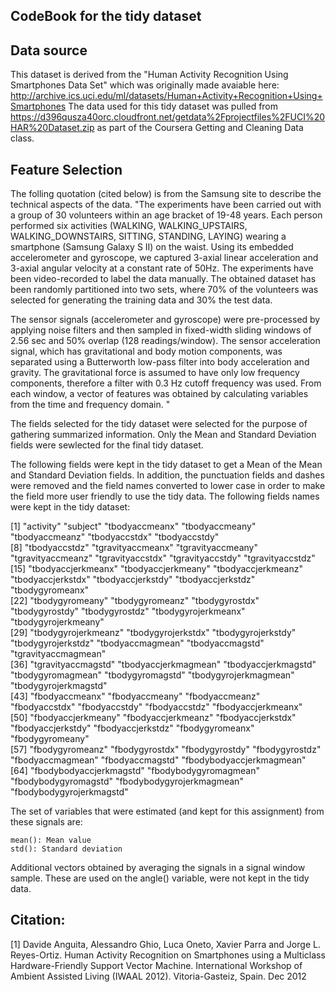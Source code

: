 CodeBook for the tidy dataset
-----------------------------
Data source
-----------

This dataset is derived from the "Human Activity Recognition Using Smartphones Data Set" which was originally made avaiable here: http://archive.ics.uci.edu/ml/datasets/Human+Activity+Recognition+Using+Smartphones
The data used for this tidy dataset was pulled from https://d396qusza40orc.cloudfront.net/getdata%2Fprojectfiles%2FUCI%20HAR%20Dataset.zip as part of the Coursera Getting and Cleaning Data class.

Feature Selection
-----------------

The folling quotation (cited below) is from the Samsung site to describe the technical aspects of the data.
"The experiments have been carried out with a group of 30 volunteers within an age bracket of 19-48 years. Each person performed six activities (WALKING, WALKING_UPSTAIRS, WALKING_DOWNSTAIRS, SITTING, STANDING, LAYING) wearing a smartphone (Samsung Galaxy S II) on the waist. Using its embedded accelerometer and gyroscope, we captured 3-axial linear acceleration and 3-axial angular velocity at a constant rate of 50Hz. The experiments have been video-recorded to label the data manually. The obtained dataset has been randomly partitioned into two sets, where 70% of the volunteers was selected for generating the training data and 30% the test data.

The sensor signals (accelerometer and gyroscope) were pre-processed by applying noise filters and then sampled in fixed-width sliding windows of 2.56 sec and 50% overlap (128 readings/window). The sensor acceleration signal, which has gravitational and body motion components, was separated using a Butterworth low-pass filter into body acceleration and gravity. The gravitational force is assumed to have only low frequency components, therefore a filter with 0.3 Hz cutoff frequency was used. From each window, a vector of features was obtained by calculating variables from the time and frequency domain. "

The fields selected for the tidy dataset were selected for the purpose of gathering summarized information. Only the Mean and Standard Deviation fields were sewlected for the final tidy dataset.

The following fields were kept in the tidy dataset to get a Mean of the Mean and Standard Deviation fields.
In addition, the punctuation fields and dashes were removed and the field names converted to lower case in order to make the field more user friendly to use the tidy data.
The following fields names were kept in the tidy dataset:

 [1] "activity"                 "subject"                  "tbodyaccmeanx"            "tbodyaccmeany"            "tbodyaccmeanz"            "tbodyaccstdx"             "tbodyaccstdy"            
 [8] "tbodyaccstdz"             "tgravityaccmeanx"         "tgravityaccmeany"         "tgravityaccmeanz"         "tgravityaccstdx"          "tgravityaccstdy"          "tgravityaccstdz"         
[15] "tbodyaccjerkmeanx"        "tbodyaccjerkmeany"        "tbodyaccjerkmeanz"        "tbodyaccjerkstdx"         "tbodyaccjerkstdy"         "tbodyaccjerkstdz"         "tbodygyromeanx"          
[22] "tbodygyromeany"           "tbodygyromeanz"           "tbodygyrostdx"            "tbodygyrostdy"            "tbodygyrostdz"            "tbodygyrojerkmeanx"       "tbodygyrojerkmeany"      
[29] "tbodygyrojerkmeanz"       "tbodygyrojerkstdx"        "tbodygyrojerkstdy"        "tbodygyrojerkstdz"        "tbodyaccmagmean"          "tbodyaccmagstd"           "tgravityaccmagmean"      
[36] "tgravityaccmagstd"        "tbodyaccjerkmagmean"      "tbodyaccjerkmagstd"       "tbodygyromagmean"         "tbodygyromagstd"          "tbodygyrojerkmagmean"     "tbodygyrojerkmagstd"     
[43] "fbodyaccmeanx"            "fbodyaccmeany"            "fbodyaccmeanz"            "fbodyaccstdx"             "fbodyaccstdy"             "fbodyaccstdz"             "fbodyaccjerkmeanx"       
[50] "fbodyaccjerkmeany"        "fbodyaccjerkmeanz"        "fbodyaccjerkstdx"         "fbodyaccjerkstdy"         "fbodyaccjerkstdz"         "fbodygyromeanx"           "fbodygyromeany"          
[57] "fbodygyromeanz"           "fbodygyrostdx"            "fbodygyrostdy"            "fbodygyrostdz"            "fbodyaccmagmean"          "fbodyaccmagstd"           "fbodybodyaccjerkmagmean" 
[64] "fbodybodyaccjerkmagstd"   "fbodybodygyromagmean"     "fbodybodygyromagstd"      "fbodybodygyrojerkmagmean" "fbodybodygyrojerkmagstd" 

The set of variables that were estimated (and kept for this assignment) from these signals are:

    mean(): Mean value
    std(): Standard deviation

Additional vectors obtained by averaging the signals in a signal window sample. These are used on the angle() variable, were not kept in the tidy data.



Citation:
---------

[1] Davide Anguita, Alessandro Ghio, Luca Oneto, Xavier Parra and Jorge L. Reyes-Ortiz. Human Activity Recognition on Smartphones using a Multiclass Hardware-Friendly Support Vector Machine. International Workshop of Ambient Assisted Living (IWAAL 2012). Vitoria-Gasteiz, Spain. Dec 2012